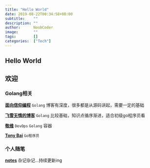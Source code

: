```yaml
---
title: "Hello World"
date: 2019-08-22T00:34:58+08:00
subtitle:    ""
description: ""
author:      NoobCoder
image:       ""
tags:        []
categories:  ["Tech"]
---
```


## Hello World

## 欢迎

### Golang相关

**[面向信仰编程](https://draveness.me/)** `Golang` 博客有深度，很多都是从源码讲起，需要一定的基础

**[飞雪无情的博客](https://www.flysnow.org/)** `Golang` 比较基础，知识点循序渐进，适合初级go程序员看

**[敬维](https://jingwei.link/)**  `DevOps` `Golang` 容器 

**[Tony Bai](https://tonybai.com/)** `Go程序员`

### 个人随笔

**[notes](https://github.com/noobcoderr/notes)**  杂记杂记...持续更新ing